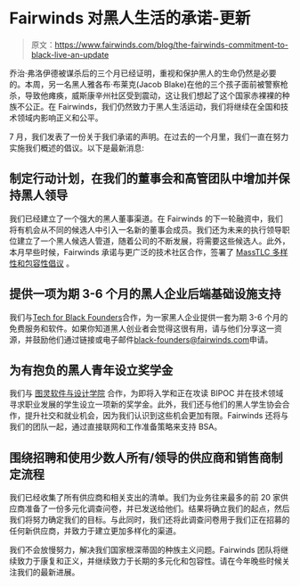 # Fairwinds 对黑人生活的承诺-更新

> 原文：<https://www.fairwinds.com/blog/the-fairwinds-commitment-to-black-live-an-update>

 乔治·弗洛伊德被谋杀后的三个月已经证明，重视和保护黑人的生命仍然是必要的。本周，另一名黑人雅各布·布莱克(Jacob Blake)在他的三个孩子面前被警察枪杀，导致他瘫痪，威斯康辛州社区受到震动，这让我们想起了这个国家赤裸裸的种族不公正。在 Fairwinds，我们仍然致力于黑人生活运动，我们将继续在全国和技术领域内影响正义和公平。

7 月，我们发表了一份关于我们承诺的[](/blog/the-fairwinds-commitment-to-black-lives)声明。在过去的一个月里，我们一直在努力实施我们概述的倡议。以下是最新消息:

## 制定行动计划，在我们的董事会和高管团队中增加并保持黑人领导

我们已经建立了一个强大的黑人董事渠道。在 Fairwinds 的下一轮融资中，我们将有机会从不同的候选人中引入一名新的董事会成员。我们还为未来的执行领导职位建立了一个黑人候选人管道，随着公司的不断发展，将需要这些候选人。此外，本月早些时候，Fairwinds 承诺与更广泛的技术社区合作，签署了 [MassTLC 多样性和包容性倡议](https://www.globenewswire.com/news-release/2020/08/03/2071582/0/en/State-s-Largest-Tech-Group-Sets-2030-Challenge-to-Focus-on-Diversity-Equity-and-Inclusion.html) 。

## 提供一项为期 3-6 个月的黑人企业后端基础设施支持

我们与[Tech for Black Founders](https://www.notion.so/TechforBlackFounders-ced8852e37514bcaac6a82bec9dc8087)合作，为一家黑人企业提供一套为期 3-6 个月的免费服务和软件。如果你知道黑人创业者会觉得这很有用，请与他们分享这一资源，并鼓励他们通过链接或电子邮件[black-founders@fairwinds.com](mailto:black-founders@fairwinds.com)申请。

## 为有抱负的黑人青年设立奖学金

我们与 [图灵软件与设计学院](https://turing.io/?ads_cmpid=1064466865&ads_adid=72751730870&ads_matchtype=e&ads_network=g&ads_creative=341753979066&utm_term=turing%20school&ads_targetid=kwd-396607728906&utm_campaign=&utm_source=adwords&utm_medium=ppc&ttv=2&gclid=EAIaIQobChMI5f2xsJG56wIVA9bACh1sDQXkEAAYASAAEgJwE_D_BwE) 合作，为即将入学和正在攻读 BIPOC 并在技术领域寻求职业发展的学生设立一项新的奖学金。此外，我们还与他们的黑人学生协会合作，提升社交和就业机会，因为我们认识到这些机会更加有限。Fairwinds 还将与我们的团队一起，通过直接联网和工作准备策略来支持 BSA。

## 围绕招聘和使用少数人所有/领导的供应商和销售商制定流程

我们已经收集了所有供应商和相关支出的清单。我们为业务往来最多的前 20 家供应商准备了一份多元化调查问卷，并已发送给他们。结果将确立我们的起点，然后我们将努力确定我们的目标。与此同时，我们还将此调查问卷用于我们正在招募的任何新供应商，并致力于建立更加多样化的渠道。

我们不会放慢努力，解决我们国家根深蒂固的种族主义问题。Fairwinds 团队将继续致力于康复和正义，并继续致力于长期的多元化和包容性。请在今年晚些时候关注我们的最新进展。
